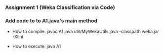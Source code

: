 ### Assignment 1 (Weka Classification via Code)

### Add code to to A1.java's main method

- How to compile: javac A1.java util/MyWekaUtils.java -classpath weka.jar -Xlint

- How to execute: java A1
